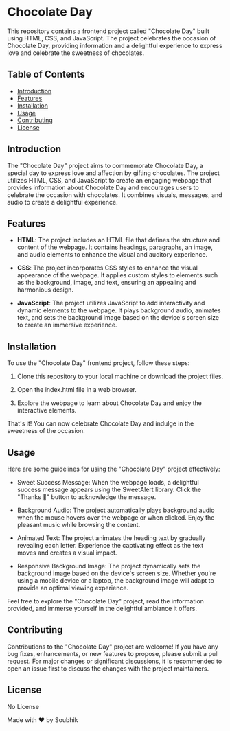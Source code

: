# Chocolate Day
This repository contains a frontend project called "Chocolate Day" built using HTML, CSS, and JavaScript. The project celebrates the occasion of Chocolate Day, providing information and a delightful experience to express love and celebrate the sweetness of chocolates.

## Table of Contents
- [Introduction](#introduction)
- [Features](#features)
- [Installation](#installation)
- [Usage](#usage)
- [Contributing](#contributing)
- [License](#license)

## Introduction
The "Chocolate Day" project aims to commemorate Chocolate Day, a special day to express love and affection by gifting chocolates. The project utilizes HTML, CSS, and JavaScript to create an engaging webpage that provides information about Chocolate Day and encourages users to celebrate the occasion with chocolates. It combines visuals, messages, and audio to create a delightful experience.

## Features
- **HTML**:  The project includes an HTML file that defines the structure and content of the webpage. It contains headings, paragraphs, an image, and audio elements to enhance the visual and auditory experience.

- **CSS**: The project incorporates CSS styles to enhance the visual appearance of the webpage. It applies custom styles to elements such as the background, image, and text, ensuring an appealing and harmonious design.

- **JavaScript**: The project utilizes JavaScript to add interactivity and dynamic elements to the webpage. It plays background audio, animates text, and sets the background image based on the device's screen size to create an immersive experience.

## Installation
To use the "Chocolate Day" frontend project, follow these steps:

1. Clone this repository to your local machine or download the project files.

1. Open the index.html file in a web browser.

1. Explore the webpage to learn about Chocolate Day and enjoy the interactive elements.

That's it! You can now celebrate Chocolate Day and indulge in the sweetness of the occasion.

## Usage
Here are some guidelines for using the "Chocolate Day" project effectively:

- Sweet Success Message: When the webpage loads, a delightful success message appears using the SweetAlert library. Click the "Thanks 🍫" button to acknowledge the message.

- Background Audio: The project automatically plays background audio when the mouse hovers over the webpage or when clicked. Enjoy the pleasant music while browsing the content.

- Animated Text: The project animates the heading text by gradually revealing each letter. Experience the captivating effect as the text moves and creates a visual impact.

- Responsive Background Image: The project dynamically sets the background image based on the device's screen size. Whether you're using a mobile device or a laptop, the background image will adapt to provide an optimal viewing experience.

Feel free to explore the "Chocolate Day" project, read the information provided, and immerse yourself in the delightful ambiance it offers.

## Contributing
Contributions to the "Chocolate Day" project are welcome! If you have any bug fixes, enhancements, or new features to propose, please submit a pull request. For major changes or significant discussions, it is recommended to open an issue first to discuss the changes with the project maintainers.

## License
No License

Made with ❤️ by Soubhik